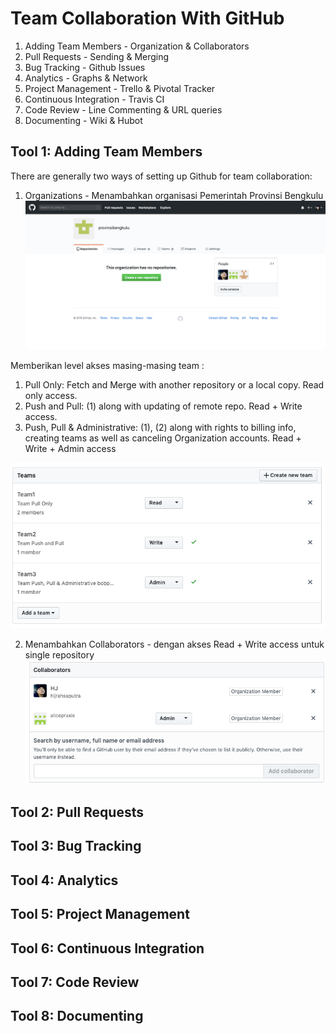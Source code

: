 # Team Collaboration With GitHub
1. Adding Team Members - Organization & Collaborators
2. Pull Requests - Sending & Merging
3. Bug Tracking - Github Issues
4. Analytics - Graphs & Network
5. Project Management - Trello & Pivotal Tracker
6. Continuous Integration - Travis CI
7. Code Review - Line Commenting & URL queries
8. Documenting - Wiki & Hubot

## Tool 1: Adding Team Members
There are generally two ways of setting up Github for team collaboration:
1. Organizations - Menambahkan organisasi Pemerintah Provinsi Bengkulu
![alt text](https://github.com/hijrahsaputra/images/blob/master/1.create_org.png)

Memberikan level akses masing-masing team :
1. Pull Only: Fetch and Merge with another repository or a local copy. Read only access.
2. Push and Pull: (1) along with updating of remote repo. Read + Write access.
3. Push, Pull & Administrative: (1), (2) along with rights to billing info, creating teams as well as canceling Organization accounts. Read + Write + Admin access

![alt text](https://github.com/hijrahsaputra/images/blob/master/akses.png)


2. Menambahkan Collaborators - dengan akses Read + Write access untuk single repository
![alt text](https://github.com/hijrahsaputra/images/blob/master/collabs.png)

## Tool 2: Pull Requests


## Tool 3: Bug Tracking


## Tool 4: Analytics


## Tool 5: Project Management


## Tool 6: Continuous Integration

## Tool 7: Code Review


## Tool 8: Documenting
